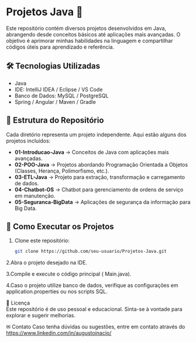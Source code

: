 # Projetos Java 🚀

Este repositório contém diversos projetos desenvolvidos em Java, abrangendo desde conceitos básicos até aplicações mais avançadas. O objetivo é aprimorar minhas habilidades na linguagem e compartilhar códigos úteis para aprendizado e referência.

## 🛠 Tecnologias Utilizadas  
- Java
- IDE: IntelliJ IDEA / Eclipse / VS Code  
- Banco de Dados: MySQL / PostgreSQL  
- Spring / Angular / Maven / Gradle

## 📂 Estrutura do Repositório  
Cada diretório representa um projeto independente. Aqui estão alguns dos projetos incluídos:

- **01-Introducao-Java** → Conceitos de Java com aplicações mais avançadas.  
- **02-POO-Java** → Projetos abordando Programação Orientada a Objetos (Classes, Herança, Polimorfismo, etc.).  
- **03-ETL-Java** → Projeto para extração, transformação e carregamento de dados.  
- **04-Chatbot-OS** → Chatbot para gerenciamento de ordens de serviço em manutenção.  
- **05-Seguranca-BigData** → Aplicações de segurança da informação para Big Data.  

## 🚀 Como Executar os Projetos  
1. Clone este repositório:  
   ```sh
   git clone https://github.com/seu-usuario/Projetos-Java.git

2.Abra o projeto desejado na IDE.

3.Compile e execute o código principal ( Main.java).

4.Caso o projeto utilize banco de dados, verifique as configurações em application.properties ou nos scripts SQL.

📜 Licença  
  Este repositório é de uso pessoal e educacional. Sinta-se à vontade para explorar e sugerir melhorias.

✉ Contato
Caso tenha dúvidas ou sugestões, entre em contato através do https://www.linkedin.com/in/augustoinacio/
